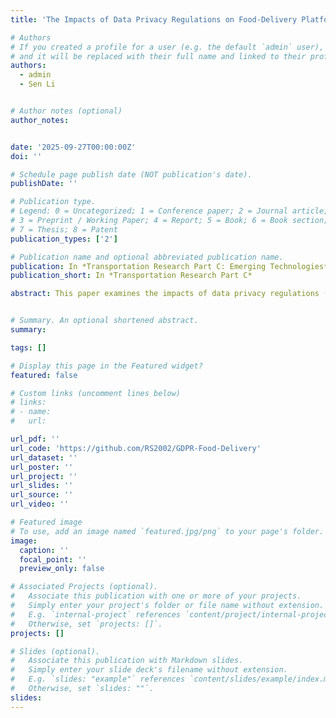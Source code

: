 ```yaml
---
title: 'The Impacts of Data Privacy Regulations on Food-Delivery Platforms", Transportation Research Part C: Emerging Technologies (TR\_C), 2025 (JCR-Q1) \href{}{[{\color'

# Authors
# If you created a profile for a user (e.g. the default `admin` user), write the username (folder name) here
# and it will be replaced with their full name and linked to their profile.
authors:
  - admin
  - Sen Li


# Author notes (optional)
author_notes:


date: '2025-09-27T00:00:00Z'
doi: ''

# Schedule page publish date (NOT publication's date).
publishDate: ''

# Publication type.
# Legend: 0 = Uncategorized; 1 = Conference paper; 2 = Journal article;
# 3 = Preprint / Working Paper; 4 = Report; 5 = Book; 6 = Book section;
# 7 = Thesis; 8 = Patent
publication_types: ['2']

# Publication name and optional abbreviated publication name.
publication: In *Transportation Research Part C: Emerging Technologies*
publication_short: In *Transportation Research Part C*

abstract: This paper examines the impacts of data privacy regulations (such as the General Data Protection Regulation), on the on-demand food-delivery market. Specifically, we consider a food-delivery platform that determines order bundling, order assignment, and courier payments at each step, alongside a group of couriers who make short-term decisions on whether to accept assigned orders and long-term decisions on whether to allow the platform to use their historical behavioral data (e.g., order acceptance and rejection history) for operational decision-making. We formulate a Markov Decision Process (MDP) to simulate the platform’s operational strategies and a Multi-Agent Contextual Multi-Armed Bandit (MA-CMAB) framework to simulate the couriers’ decisions under the data privacy regulation. The platform’s MDP involves mixed-integer decisions, and a novel hybrid multi-agent reinforcement learning framework is proposed to combine a Double Deep Q-Network (DDQN) for discrete order assignment strategies and Proximal Policy Optimization with KL and CLIP (PPO-KL-CLIP) for continuous payment decisions. For the couriers, we develop a Maximum Likelihood Estimation (MLE)-based Thompson Sampling method to derive their optimal strategies. To address the interaction between the platform and the couriers, we employ a two-stage training framework: the first stage trains a general policy for the platform that adapts to any courier strategy, while the second stage derives the optimal strategies for the couriers. The proposed model and algorithm are validated using real-world food-delivery data from Hong Kong, comparing scenarios under data privacy regulations with a benchmark case without such regulations. Interestingly, the findings reveal that, contrary to initial expectations, data privacy regulations not only protect couriers but may also result in higher platform profits and improved customer experiences. By giving couriers the flexibility to decide whether to share their work-related data for order assignments and payment decisions, the regulations attract more active couriers, thereby improving overall system performance. Specifically, the number of active couriers increases under regulation, particularly during peak hours, leading to more food-delivery orders served and higher platform profits. Customers also benefit from shorter delivery times and lower overtime rates. These findings highlight the potential of data privacy regulations to reshape labor dynamics in the gig economy, creating a win-win scenario for platforms, couriers, and customers. The code of this paper is publicly available at https://github.com/RS2002/GDPR-Food-Delivery .


# Summary. An optional shortened abstract.
summary: 

tags: []

# Display this page in the Featured widget?
featured: false

# Custom links (uncomment lines below)
# links:
# - name: 
#   url: 

url_pdf: ''
url_code: 'https://github.com/RS2002/GDPR-Food-Delivery'
url_dataset: ''
url_poster: ''
url_project: ''
url_slides: ''
url_source: ''
url_video: ''

# Featured image
# To use, add an image named `featured.jpg/png` to your page's folder.
image:
  caption: ''
  focal_point: ''
  preview_only: false

# Associated Projects (optional).
#   Associate this publication with one or more of your projects.
#   Simply enter your project's folder or file name without extension.
#   E.g. `internal-project` references `content/project/internal-project/index.md`.
#   Otherwise, set `projects: []`.
projects: []

# Slides (optional).
#   Associate this publication with Markdown slides.
#   Simply enter your slide deck's filename without extension.
#   E.g. `slides: "example"` references `content/slides/example/index.md`.
#   Otherwise, set `slides: ""`.
slides: 
---
```

